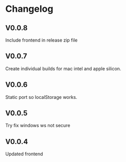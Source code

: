 # Changelog

## V0.0.8

Include frontend in release zip file

## V0.0.7

Create individual builds for mac intel and apple silicon.

## V0.0.6

Static port so localStorage works.

## V0.0.5

Try fix windows ws not secure

## V0.0.4

Updated frontend
